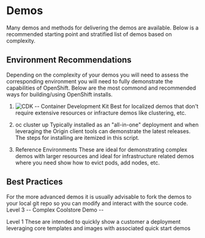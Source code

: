 # Demos
Many demos and methods for delivering the demos are available.  Below is a recommended starting point and stratified list of demos based on complexity.

Environment Recommendations
-------------

Depending on the complexity of your demos you will need to assess the corresponding environment you will need to fully demonstrate the capabilities of OpenShift.  Below are the most commond and recommended ways for building/using OpenShift installs.

1) ![CDK -- Container Development Kit](http://developers.redhat.com/products/cdk/overview/ "CDK -- Container Development Kit") 
Best for localized demos that don't require extensive resources or infracture demos like clustering, etc.

2) oc cluster up
Typically installed as an "all-in-one" deployment and when leveraging the Origin client tools can demonstrate the latest releases.  The steps for installing are itemized in this script.

3) Reference Environments 
These are ideal for demonstrating complex demos with larger resources and ideal for infrastructure related demos where you need show how to evict pods, add nodes, etc.


Best Practices
------------

For the more advanced demos it is usually advisable to fork the demos to your local git repo so you can modify and interact with the source code.
Level 3 -- Complex
Coolstore Demo -- 


Level 1
These are intended to quickly show a customer a deployment leveraging core templates and images with associated quick start demos

